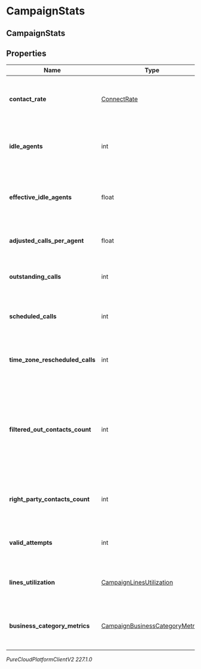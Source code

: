 # CampaignStats

## CampaignStats

## Properties

|Name | Type | Description | Notes|
|------------ | ------------- | ------------- | -------------|
| **contact_rate** | [ConnectRate](ConnectRate) | Information regarding the campaign&#39;s connect rate | [optional] |
| **idle_agents** | int | Number of available agents not currently being utilized | [optional] |
| **effective_idle_agents** | float | Number of effective available agents not currently being utilized | [optional] |
| **adjusted_calls_per_agent** | float | Calls per agent adjusted by pace | [optional] |
| **outstanding_calls** | int | Number of campaign calls currently ongoing | [optional] |
| **scheduled_calls** | int | Number of campaign calls currently scheduled | [optional] |
| **time_zone_rescheduled_calls** | int | Number of campaign calls currently timezone rescheduled | [optional] |
| **filtered_out_contacts_count** | int | Number of contacts that don&#39;t match filter. This is currently supported only for Campaigns with dynamic filter on. | [optional] |
| **right_party_contacts_count** | int | Information on the campaign&#39;s number of Right Party Contacts | [optional] |
| **valid_attempts** | int | Information on the campaign&#39;s valid attempts | [optional] |
| **lines_utilization** | [CampaignLinesUtilization](CampaignLinesUtilization) | Information on the campaign&#39;s lines utilization | [optional] |
| **business_category_metrics** | [CampaignBusinessCategoryMetrics](CampaignBusinessCategoryMetrics) | Information on the campaign&#39;s business category metrics | [optional] |



_PureCloudPlatformClientV2 227.1.0_
